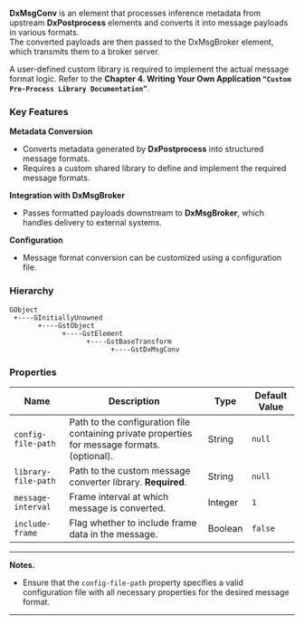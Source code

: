 **DxMsgConv** is an element that processes inference metadata from upstream **DxPostprocess** elements and converts it into message payloads in various formats.  
The converted payloads are then passed to the DxMsgBroker element, which transmits them to a broker server.  

A user-defined custom library is required to implement the actual message format logic. Refer to the **Chapter 4. Writing Your Own Application `“Custom Pre-Process Library Documentation”`**.  

### **Key Features**

**Metadata Conversion**  

- Converts metadata generated by **DxPostprocess** into structured message formats.  
- Requires a custom shared library to define and implement the required message formats.  

**Integration with DxMsgBroker**  

- Passes formatted payloads downstream to **DxMsgBroker**, which handles delivery to external systems.  

**Configuration**  

- Message format conversion can be customized using a configuration file.

### **Hierarchy**

```
GObject
 +----GInitiallyUnowned
       +----GstObject
             +----GstElement
                   +----GstBaseTransform
                         +----GstDxMsgConv
```

### **Properties**

| **Name**            | **Description**                                                      | **Type**  | **Default Value** |
|----------------------|----------------------------------------------------------------------|-----------|--------------------|
| `config-file-path`  | Path to the configuration file containing private properties for message formats. (optional).| String    | `null`     |
| `library-file-path` | Path to the custom message converter library. **Required**.       | String    | `null`           |
| `message-interval` | Frame interval at which message is converted.                      | Integer    | `1`             |
| `include-frame` | Flag whether to include frame data in the message.                    | Boolean    | `false`         |

---

**Notes.**  

- Ensure that the `config-file-path` property specifies a valid configuration file with all necessary properties for the desired message format.  

---

